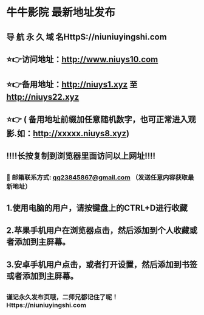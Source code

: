 # 牛牛影院 最新地址发布 
## 导 航 永 久 域 名HttpS://niuniuyingshi.com
## ⭐️👉访问地址：http://www.niuys10.com
## ⭐️👉备用地址：http://niuys1.xyz  至  http://niuys22.xyz
## ⭐️👉 ( 备用地址前缀加任意随机数字，也可正常进入观影.如：http://xxxxx.niuys8.xyz)
## ‼️‼️长按复制到浏览器里面访问以上网址‼️‼️ 
##
##
### 📧 邮箱联系方式: qq23845867@gmail.com （发送任意内容获取最新地址）
##
## 1.使用电脑的用户，请按键盘上的CTRL+D进行收藏
## 2.苹果手机用户在浏览器点击，然后添加到个人收藏或者添加到主屏幕。
## 3.安卓手机用户点击，或者打开设置，然后添加到书签或者添加到主屏幕。
##
### 谨记永久发布页哦，二师兄都记住了呢！Https://niuniuyingshi.com
